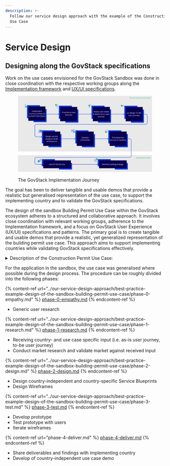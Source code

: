 ```yaml
---
description: >-
  Follow our service design approach with the example of the Construction Permit
  Use Case
---
```


# Service Design

## Designing along the GovStack specifications

Work on the use cases envisioned for the GovStack Sandbox was done in close coordination with the respective working groups along the [Implementation framework](https://govstack.gitbook.io/implementation-playbook/) and [UX/UI specifications](https://govstack.gitbook.io/bb-ux/).&#x20;

<figure><img src="../../.gitbook/assets/image.png" alt=""><figcaption><p>The GovStack Implementation Journey</p></figcaption></figure>

The goal has been to deliver tangible and usable demos that provide a realistic but generalised representation of the use case, to support the implementing country and to validate the GovStack specifications.

The design of the sandbox Building Permit Use Case within the GovStack ecosystem adheres to a structured and collaborative approach. It involves close coordination with relevant working groups, adherence to the Implementation framework, and a focus on GovStack User Experience (UX/UI) specifications and patterns. The primary goal is to create tangible and usable demos that provide a realistic, yet generalized representation of the building permit use case. This approach aims to support implementing countries while validating GovStack specifications effectively.

<details>

<summary>Description of the Construction Permit Use Case:</summary>





_The Construction Permit process is how local governments can decide whether to approve or decline construction permit applications by evaluating submitted building plans, and assessing their compliance with standard building codes and local regulations. A construction permit is an important requirement for countries to ensure buildings and structures are safe, with sound engineering, foundations and construction techniques._

_Municipalities and counties/towns have traditionally managed construction permits "over the counter" and through paper or PDF applications. This time-consuming, complex and error-prone tasks has raised issues in some countries - around the accountability and transparency, as well as inefficiencies in achieving timely construction permitting processes, and sustainable urban planning development. As a result, a number of governments in low-and-middle income countries are implementing an online construction permit service. A digital service with a hassle-free online procedure and user-friendly tools to achieve a more streamlined end-to-end approval process that ensures transparency, accountability, and time-bound services._

</details>

For the application in the sandbox, the use case was generalised where possible during the design process. The procedure can be roughly divided into the following phases:

{% content-ref url="../our-service-design-approach/best-practice-example-design-of-the-sandbox-building-permit-use-case/phase-0-empathy.md" %}
[phase-0-empathy.md](../our-service-design-approach/best-practice-example-design-of-the-sandbox-building-permit-use-case/phase-0-empathy.md)
{% endcontent-ref %}

* Generic user research

{% content-ref url="../our-service-design-approach/best-practice-example-design-of-the-sandbox-building-permit-use-case/phase-1-research.md" %}
[phase-1-research.md](../our-service-design-approach/best-practice-example-design-of-the-sandbox-building-permit-use-case/phase-1-research.md)
{% endcontent-ref %}

* Receiving country- and use case specific input (i.e. as-is user journey, to-be user journey)
* Conduct market research and validate market against received input

{% content-ref url="../our-service-design-approach/best-practice-example-design-of-the-sandbox-building-permit-use-case/phase-2-design.md" %}
[phase-2-design.md](../our-service-design-approach/best-practice-example-design-of-the-sandbox-building-permit-use-case/phase-2-design.md)
{% endcontent-ref %}

* Design country-independent and country-specific Service Blueprints
* Design Wireframes

{% content-ref url="../our-service-design-approach/best-practice-example-design-of-the-sandbox-building-permit-use-case/phase-3-test.md" %}
[phase-3-test.md](../our-service-design-approach/best-practice-example-design-of-the-sandbox-building-permit-use-case/phase-3-test.md)
{% endcontent-ref %}

* Develop prototype
* Test prototype with users
* Iterate wireframes

{% content-ref url="phase-4-deliver.md" %}
[phase-4-deliver.md](phase-4-deliver.md)
{% endcontent-ref %}

* Share deliverables and findings with implementing country
* Develop of country-independent use case demo
